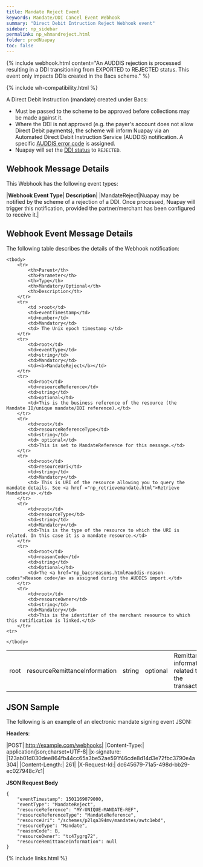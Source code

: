 ```yaml
---
title: Mandate Reject Event
keywords: Mandate/DDI Cancel Event Webhook
summary: "Direct Debit Intruction Reject Webhook event"
sidebar: np_sidebar
permalink: np_whmandreject.html
folder: prodNuapay
toc: false
---
```


{% include webhook.html content="An AUDDIS rejection is processed resulting in a DDI transitioning from EXPORTED to REJECTED status. This event only impacts DDIs created in the Bacs scheme." %}

{% include wh-compatibility.html %}

A Direct Debit Instruction (mandate) created under Bacs:
* Must be passed to the scheme to be approved before collections may be made against it.
* Where the DDI is not approved (e.g. the payer's account does not allow Direct Debit payments), the scheme will inform Nuapay via an Automated Direct Debit Instruction Service (AUDDIS) notification. A specific [AUDDIS error code](np_bacsreasons.html#auddis-reason-codes) is assigned.
* Nuapay will set the [DDI status](np_mandatestatuses.html) to `REJECTED`.

## Webhook Message Details

This Webhook has the following event types:

|**Webhook Event Type**| **Description**|
|MandateReject|Nuapay may be notified by the scheme of a rejection of a DDI. Once processed, Nuapay will trigger this notification, provided the partner/merchant has been configured to receive it.|


## Webhook Event Message Details

<p>
	The following table describes the details of the Webhook notification:</p>

<table cellspacing="0">

	<tbody>
		<tr>
			<th>Parent</th>
			<th>Parameter</th>
			<th>Type</th>
			<th>Mandatory/Optional</th>
			<th>Description</th>
		</tr>
		<tr>
			<td >root</td>
			<td>eventTimestamp</td>
			<td>number</td>
			<td>Mandatory</td>
			<td> The Unix epoch timestamp </td>
		</tr>
		<tr>
			<td>root</td>
			<td>eventType</td>
			<td>string</td>
			<td>Mandatory</td>
            <td><b>MandateReject</b></td>
		</tr>		
		<tr>
			<td>root</td>
			<td>resourceReference</td>
			<td>string</td>
			<td>optional</td>
			<td>This is the business reference of the resource (the Mandate ID/unique mandate/DDI reference).</td>
		</tr>
		<tr>
			<td>root</td>
			<td>resourceReferenceType</td>
			<td>string</td>
			<td> optional</td>
			<td>This is set to MandateReference for this message.</td>
		</tr>		
		<tr>
			<td>root</td>
			<td>resourceUri</td>
			<td>string</td>
			<td>Mandatory</td>
			<td> This is URI of the resource allowing you to query the mandate details. See <a href ="np_retrievemandate.html">Retrieve Mandate</a>.</td>
		</tr>
		<tr>
			<td>root</td>
			<td>resourceType</td>
			<td>string</td>
			<td>Mandatory</td>
			<td>This is the type of the resource to which the URI is related. In this case it is a mandate resource.</td>
		</tr>
		<tr>
			<td>root</td>
			<td>reasonCode</td>
			<td>string</td>
			<td>Optional</td>
            <td>The <a href="np_bacsreasons.html#auddis-reason-codes">Reason code</a> as assigned during the AUDDIS import.</td>
		</tr>
        <tr>
			<td>root</td>
			<td>resourceOwner</td>
			<td>string</td>
			<td>Mandatory</td>
			<td>This is the identifier of the merchant resource to which this notification is linked.</td>
		</tr>
    <tr>
  <td>root</td>
  <td>resourceRemittanceInformation</td>
  <td>string</td>
  <td>optional</td>
  <td>Remittance information related to the transaction.</td>
</tr>

	</tbody>
</table>

## JSON Sample

The following is an example of an electronic mandate signing event JSON:

<b>Headers</b>:


|POST| http://example.com/webhooks|
|Content-Type:| application/json;charset=UTF-8|
|x-signature: |123ab01d030dee864fb44cc65a3be52ae591f46cde8d14d3e72fbc3790e4a304|
|Content-Length:| 261|
|X-Request-Id:| dc645679-71a5-498d-bb29-ec027948c7c1|

<b>JSON Request Body</b>
<pre>
<code class="json">{
    "eventTimestamp": 1501169079000,
    "eventType": "MandateReject",
	"resourceReference": "MY-UNIQUE-MANDATE-REF",
	"resourceReferenceType": "MandateReference",
	"resourceUri": "/schemes/p2lqa394mv/mandates/awtc1ebd",
	"resourceType": "Mandate",
	"reasonCode": B,
	"resourceOwner": "tc47ygrg72",
	"resourceRemittanceInformation": null	
}</code>
</pre>

{% include links.html %}
